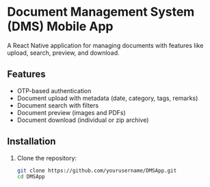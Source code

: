 # Document Management System (DMS) Mobile App

A React Native application for managing documents with features like upload, search, preview, and download.

## Features

- OTP-based authentication
- Document upload with metadata (date, category, tags, remarks)
- Document search with filters
- Document preview (images and PDFs)
- Document download (individual or zip archive)

## Installation

1. Clone the repository:
   ```bash
   git clone https://github.com/yourusername/DMSApp.git
   cd DMSApp